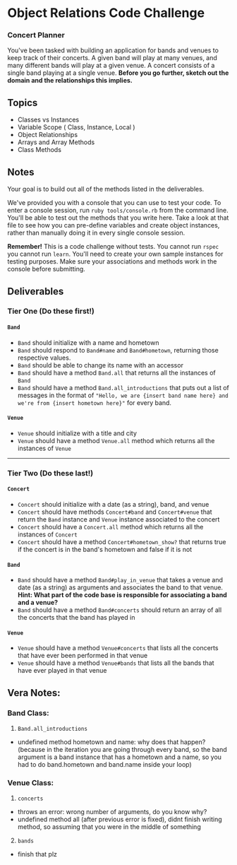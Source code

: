 # Object Relations Code Challenge

### Concert Planner
You've been tasked with building an application for bands and venues to keep track of their concerts.  A given band will play at many venues, and many different bands will play at a given venue.  A concert consists of a single band playing at a single venue.  **Before you go further, sketch out the domain and the relationships this implies.**

## Topics

- Classes vs Instances
- Variable Scope ( Class, Instance, Local )
- Object Relationships
- Arrays and Array Methods
- Class Methods

## Notes

Your goal is to build out all of the methods listed in the deliverables.

We've provided you with a console that you can use to test your code. To enter a console session, run `ruby tools/console.rb` from the command line. You'll be able to test out the methods that you write here. Take a look at that file to see how you can pre-define variables and create object instances, rather than manually doing it in every single console session.

**Remember!** This is a code challenge without tests. You cannot run `rspec` you cannot run `learn`. You'll need to create your own sample instances for testing purposes. Make sure your associations and methods work in the console before submitting.

## Deliverables

### Tier One (Do these first!)
#### `Band`
- `Band` should initialize with a name and hometown
- `Band` should respond to `Band#name` and `Band#hometown`, returning those respective values.
- `Band` should be able to change its name with an accessor
- `Band` should have a method `Band.all` that returns all the instances of `Band`
- `Band` should have a method `Band.all_introductions` that puts out a list of messages in the format of `"Hello, we are {insert band name here} and we're from {insert hometown here}"` for every band.

#### `Venue`
- `Venue` should initialize with a title and city
- `Venue` should have a method `Venue.all` method which returns all the instances of `Venue`


________________
### Tier Two (Do these last!)
#### `Concert`
- `Concert` should initialize with a date (as a string), band, and venue
- `Concert` should have methods `Concert#band` and `Concert#venue` that return the `Band` instance and `Venue` instance associated to the concert
- `Concert` should have a `Concert.all` method which returns all the instances of `Concert`
- `Concert` should have a method `Concert#hometown_show?` that returns true if the concert is in the band's hometown and false if it is not

#### `Band`
- `Band` should have a method `Band#play_in_venue` that takes a venue and date (as a string) as arguments and associates the band to that venue.  **Hint:  What part of the code base is responsible for associating a band and a venue?**
- `Band` should have a method `Band#concerts` should return an array of all the concerts that the band has played in

#### `Venue`
- `Venue` should have a method `Venue#concerts` that lists all the concerts that have ever been performed in that venue
- `Venue` should have a method `Venue#bands` that lists all the bands that have ever played in that venue


## Vera Notes: 
### Band Class: 
1) `Band.all_introductions`
  - undefined method hometown and name: why does that happen? 
  (because in the iteration you are going through every band, so the band argument is a band instance that has a hometown and a name, so you had to do band.hometown and band.name inside your loop)

### Venue Class: 
1) `concerts` 
- throws an error: wrong number of arguments, do you know why? 
- undefined method all (after previous error is fixed), didnt finish writing method, so assuming that you were in the middle of something

2) `bands`
 - finish that plz

